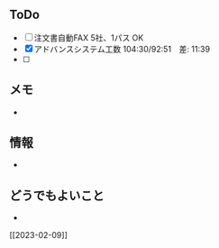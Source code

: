 ## ToDo
- [ ] 注文書自動FAX 5社、1パス OK
- [x] アドバンスシステム工数 104:30/92:51　差: 11:39
- [ ] 


## メモ
- 


## 情報
- 


## どうでもよいこと
- 


[[2023-02-09]]

